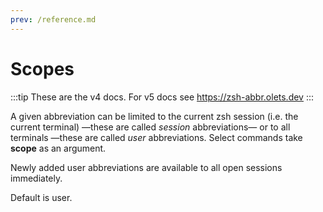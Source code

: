 ```yaml
---
prev: /reference.md
---
```


# Scopes

:::tip
These are the v4 docs. For v5 docs see <https://zsh-abbr.olets.dev>
:::

A given abbreviation can be limited to the current zsh session (i.e. the current terminal) —these are called *session* abbreviations— or to all terminals —these are called *user* abbreviations. Select commands take **scope** as an argument.

Newly added user abbreviations are available to all open sessions immediately.

Default is user.

